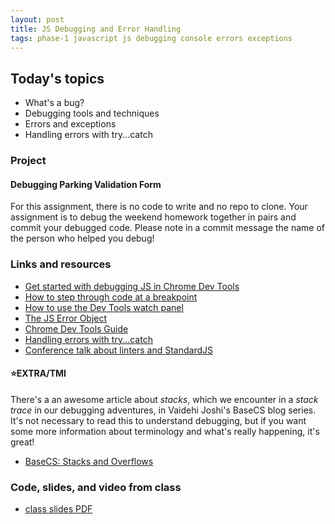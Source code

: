 ```yaml
---
layout: post
title: JS Debugging and Error Handling
tags: phase-1 javascript js debugging console errors exceptions
---
```


## Today's topics

- What's a bug?
- Debugging tools and techniques
- Errors and exceptions
- Handling errors with try...catch

### Project

#### Debugging Parking Validation Form

For this assignment, there is no code to write and no repo to clone. Your assignment is to debug the weekend homework together in pairs and commit your debugged code. Please note in a commit message the name of the person who helped you debug!

### Links and resources

- [Get started with debugging JS in Chrome Dev Tools](https://developers.google.com/web/tools/chrome-devtools/javascript)
- [How to step through code at a breakpoint](https://developers.google.com/web/tools/chrome-devtools/javascript/reference#stepping)
- [How to use the Dev Tools watch panel](https://developers.google.com/web/tools/chrome-devtools/javascript/reference#watch)
- [The JS Error Object](https://developer.mozilla.org/en-US/docs/Web/JavaScript/Reference/Global_Objects/Error)
- [Chrome Dev Tools Guide](https://developers.google.com/web/tools/chrome-devtools)
- [Handling errors with try...catch](https://developer.mozilla.org/en-US/docs/Web/JavaScript/Guide/Control_flow_and_error_handling#try...catch_statement)
- [Conference talk about linters and StandardJS](https://www.youtube.com/watch?v=kuHfMw8j4xk)

#### ⭐️EXTRA/TMI

There's a an awesome article about _stacks_, which we encounter in a _stack trace_ in our debugging adventures, in Vaidehi Joshi's BaseCS blog series. It's not necessary to read this to understand debugging, but if you want some more information about terminology and what's really happening, it's great!

- [BaseCS: Stacks and Overflows](https://medium.com/basecs/stacks-and-overflows-dbcf7854dc67)

### Code, slides, and video from class

- [class slides PDF](/slide-decks/js-debugging.pdf)
